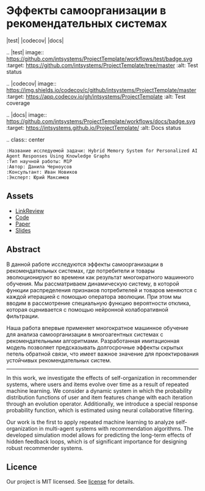 # Эффекты самоорганизации в рекомендательных системах
|test| |codecov| |docs|

.. |test| image:: https://github.com/intsystems/ProjectTemplate/workflows/test/badge.svg
    :target: https://github.com/intsystems/ProjectTemplate/tree/master
    :alt: Test status
    
.. |codecov| image:: https://img.shields.io/codecov/c/github/intsystems/ProjectTemplate/master
    :target: https://app.codecov.io/gh/intsystems/ProjectTemplate
    :alt: Test coverage
    
.. |docs| image:: https://github.com/intsystems/ProjectTemplate/workflows/docs/badge.svg
    :target: https://intsystems.github.io/ProjectTemplate/
    :alt: Docs status


.. class:: center

    :Название исследуемой задачи: Hybrid Memory System for Personalized AI Agent Responses Using Knowledge Graphs
    :Тип научной работы: M1P
    :Автор: Данила Черноусов
    :Консультант: Иван Новиков
    :Эксперт: Юрий Максимов
## Assets

- [LinkReview](link_review.md)
- [Code](code)
- [Paper](paper)
- [Slides](slides)

## Abstract

В данной работе исследуются эффекты самоорганизации в рекомендательных системах, где потребители и товары эволюционируют во времени как результат многократного машинного обучения. Мы рассматриваем динамическую систему, в которой функции распределения признаков потребителей и товаров меняются с каждой итерацией с помощью оператора эволюции. При этом мы вводим в рассмотрение специальную функцию вероятности отклика, которая оценивается с помощью нейронной колаборативной фильтрации.

Наша работа впервые применяет многократное машинное обучение для анализа самоорганизации в многоагентных системах с рекомендательными алгоритмами. Разработанная имитационная модель позволяет предсказывать долгосрочные эффекты скрытых петель обратной связи, что имеет важное значение для проектирования устойчивых рекомендательных систем.

----
In this work, we investigate the effects of self-organization in recommender systems, where users and items evolve over time as a result of repeated machine learning. We consider a dynamic system in which the probability distribution functions of user and item features change with each iteration through an evolution operator. Additionally, we introduce a special response probability function, which is estimated using neural collaborative filtering.

Our work is the first to apply repeated machine learning to analyze self-organization in multi-agent systems with recommendation algorithms. The developed simulation model allows for predicting the long-term effects of hidden feedback loops, which is of significant importance for designing robust recommender systems.

## Licence

Our project is MIT licensed. See [license](LICENSE) for details.
